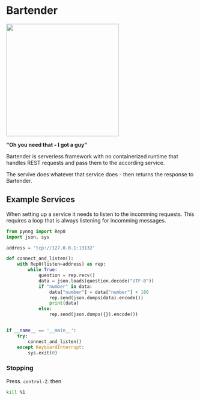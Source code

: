 # Bartender


<img src="https://image.flaticon.com/icons/png/512/804/804645.png" width=300/> 

**"Oh you need that - I got a guy"**

Bartender is serverless framework with no containerized runtime that handles REST requests and pass them to the according service.

The servive does whatever that service does - then returns the response to Bartender.

## Example Services

When setting up a service it needs to listen to the incomming requests. This requires a loop that is always listening for incomming messages.

```python
from pynng import Rep0
import json, sys

address = 'tcp://127.0.0.1:13132'

def connect_and_listen():
	with Rep0(listen=address) as rep:
		while True:
		    question = rep.recv()
		    data = json.loads(question.decode("UTF-8"))
		    if "number" in data:
		    	data["number"] = data["number"] + 180
		    	rep.send(json.dumps(data).encode())
		    	print(data)
		    else:
		    	rep.send(json.dumps({}).encode())


if __name__ == '__main__':
    try:
        connect_and_listen()
    except KeyboardInterrupt:
    	sys.exit(0)
```

### Stopping 

Press. 
`control-Z`. 
then
```bash
kill %1
```